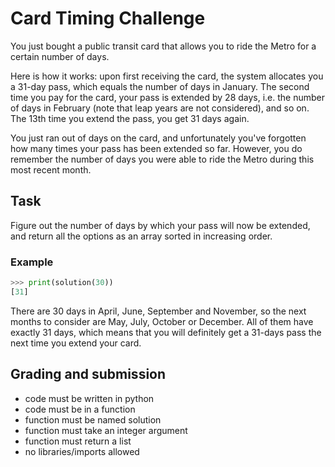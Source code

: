 # Card Timing Challenge

You just bought a public transit card that allows you to ride the Metro for a certain number of days.

Here is how it works: upon first receiving the card, the system allocates you a 31-day pass, which equals the number of days in January. The second time you pay for the card, your pass is extended by 28 days, i.e. the number of days in February (note that leap years are not considered), and so on. The 13th time you extend the pass, you get 31 days again.

You just ran out of days on the card, and unfortunately you've forgotten how many times your pass has been extended so far. However, you do remember the number of days you were able to ride the Metro during this most recent month.

## Task

Figure out the number of days by which your pass will now be extended, and return all the options as an array sorted in increasing order.

### Example

```python
>>> print(solution(30))
[31]
```

There are 30 days in April, June, September and November, so the next months to consider are May, July, October or December. All of them have exactly 31 days, which means that you will definitely get a 31-days pass the next time you extend your card.

## Grading and submission

- code must be written in python
- code must be in a function
- function must be named solution
- function must take an integer argument
- function must return a list
- no libraries/imports allowed
